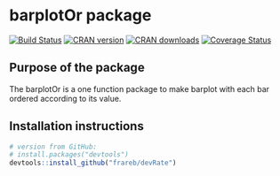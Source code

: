 
<!-- README.md is generated from README.Rmd. Please edit that file -->

# barplotOr package

[![Build
Status](https://travis-ci.org/frareb/barplotOr.svg?branch=master)](https://travis-ci.org/frareb/barplotOr)
[![CRAN
version](https://www.r-pkg.org/badges/version/barplotOr)](https://CRAN.R-project.org/package=barplotOr)
[![CRAN
downloads](https://cranlogs.r-pkg.org/badges/grand-total/barplotOr)](https://CRAN.R-project.org/package=barplotOr)
[![Coverage
Status](https://img.shields.io/codecov/c/gh/frareb/barplotOr/master.svg)](https://codecov.io/gh/frareb/barplotOr?branch=master)

## Purpose of the package

The barplotOr is a one function package to make barplot with each bar
ordered according to its value.

## Installation instructions

``` r
# version from GitHub:
# install.packages("devtools")
devtools::install_github("frareb/devRate")
```
